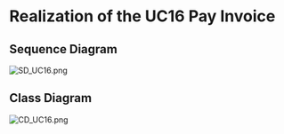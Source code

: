# Realization of the UC16 Pay Invoice

##	Sequence Diagram

![SD_UC16.png](SD_UC16.png)

##	Class Diagram

![CD_UC16.png](CD_UC16.png)
